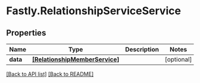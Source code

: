 # Fastly.RelationshipServiceService

## Properties

Name | Type | Description | Notes
------------ | ------------- | ------------- | -------------
**data** | [**[RelationshipMemberService]**](RelationshipMemberService.md) |  | [optional] 



[[Back to API list]](../../README.md#endpoints) [[Back to README]](../../README.md)

